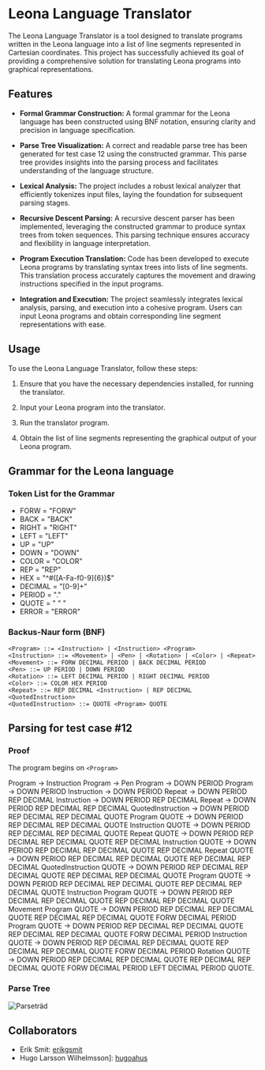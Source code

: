 # Leona Language Translator

The Leona Language Translator is a tool designed to translate programs written in the Leona language into a list of line segments represented in Cartesian coordinates. This project has successfully achieved its goal of providing a comprehensive solution for translating Leona programs into graphical representations.

## Features

- **Formal Grammar Construction:** A formal grammar for the Leona language has been constructed using BNF notation, ensuring clarity and precision in language specification.

- **Parse Tree Visualization:** A correct and readable parse tree has been generated for test case 12 using the constructed grammar. This parse tree provides insights into the parsing process and facilitates understanding of the language structure.

- **Lexical Analysis:** The project includes a robust lexical analyzer that efficiently tokenizes input files, laying the foundation for subsequent parsing stages.

- **Recursive Descent Parsing:** A recursive descent parser has been implemented, leveraging the constructed grammar to produce syntax trees from token sequences. This parsing technique ensures accuracy and flexibility in language interpretation.

- **Program Execution Translation:** Code has been developed to execute Leona programs by translating syntax trees into lists of line segments. This translation process accurately captures the movement and drawing instructions specified in the input programs.

- **Integration and Execution:** The project seamlessly integrates lexical analysis, parsing, and execution into a cohesive program. Users can input Leona programs and obtain corresponding line segment representations with ease.

## Usage

To use the Leona Language Translator, follow these steps:

1. Ensure that you have the necessary dependencies installed,  for running the translator.

2. Input your Leona program into the translator.

3. Run the translator program.

4. Obtain the list of line segments representing the graphical output of your Leona program.


## Grammar for the Leona language


### Token List for the Grammar
* FORW = "FORW"
* BACK = "BACK"
* RIGHT = "RIGHT"
* LEFT = "LEFT"
* UP = "UP"
* DOWN = "DOWN"
* COLOR = "COLOR"
* REP = "REP"
* HEX = "^#([A-Fa-f0-9]{6})$"
* DECIMAL = "[0-9]+"
* PERIOD = "."
* QUOTE = " " "
* ERROR = "ERROR"


### Backus-Naur form (BNF)
```
<Program> ::= <Instruction> | <Instruction> <Program>
<Instruction> ::= <Movement> | <Pen> | <Rotation> | <Color> | <Repeat>
<Movement> ::= FORW DECIMAL PERIOD | BACK DECIMAL PERIOD
<Pen> ::= UP PERIOD | DOWN PERIOD
<Rotation> ::= LEFT DECIMAL PERIOD | RIGHT DECIMAL PERIOD
<Color> ::= COLOR HEX PERIOD
<Repeat> ::= REP DECIMAL <Instruction> | REP DECIMAL <QuotedInstruction>
<QuotedInstruction> ::= QUOTE <Program> QUOTE
```
 
 


## Parsing for test case #12

### Proof
The program begins on ```<Program>``` 

 
Program &rarr; Instruction Program &rarr; Pen Program &rarr; DOWN PERIOD Program &rarr; DOWN PERIOD Instruction &rarr; DOWN PERIOD Repeat &rarr; DOWN PERIOD REP DECIMAL Instruction &rarr; DOWN PERIOD REP DECIMAL Repeat &rarr; DOWN PERIOD REP DECIMAL REP DECIMAL QuotedInstruction &rarr; DOWN PERIOD REP DECIMAL REP DECIMAL QUOTE Program QUOTE &rarr; DOWN PERIOD REP DECIMAL REP DECIMAL QUOTE Instruction QUOTE &rarr; DOWN PERIOD REP DECIMAL REP DECIMAL QUOTE Repeat QUOTE &rarr; DOWN PERIOD REP DECIMAL REP DECIMAL QUOTE REP DECIMAL Instruction QUOTE &rarr; DOWN PERIOD REP DECIMAL REP DECIMAL QUOTE REP DECIMAL Repeat QUOTE &rarr; DOWN PERIOD REP DECIMAL REP DECIMAL QUOTE REP DECIMAL REP DECIMAL QuotedInstruction QUOTE &rarr; DOWN PERIOD REP DECIMAL REP DECIMAL QUOTE REP DECIMAL REP DECIMAL QUOTE Program QUOTE &rarr; DOWN PERIOD REP DECIMAL REP DECIMAL QUOTE REP DECIMAL REP DECIMAL QUOTE Instruction Program QUOTE &rarr; DOWN PERIOD REP DECIMAL REP DECIMAL QUOTE REP DECIMAL REP DECIMAL QUOTE Movement Program QUOTE &rarr; DOWN PERIOD REP DECIMAL REP DECIMAL QUOTE REP DECIMAL REP DECIMAL QUOTE FORW DECIMAL PERIOD Program QUOTE &rarr; DOWN PERIOD REP DECIMAL REP DECIMAL QUOTE REP DECIMAL REP DECIMAL QUOTE FORW DECIMAL PERIOD Instruction QUOTE &rarr; DOWN PERIOD REP DECIMAL REP DECIMAL QUOTE REP DECIMAL REP DECIMAL QUOTE FORW DECIMAL PERIOD Rotation QUOTE &rarr; DOWN PERIOD REP DECIMAL REP DECIMAL QUOTE REP DECIMAL REP DECIMAL QUOTE FORW DECIMAL PERIOD LEFT DECIMAL PERIOD QUOTE.

### Parse Tree

![Parseträd](img/parseTrädS2.png)

## Collaborators
* Erik Smit: [erikgsmit](https://github.com/erikgsmit)
* Hugo Larsson Wilhelmsson]: [hugoahus](https://github.com/hugoahus)
